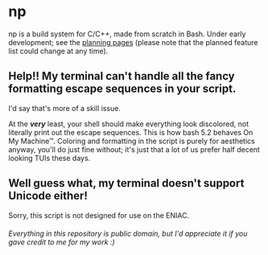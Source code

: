 # np

np is a build system for C/C++, made from scratch in Bash. Under early development; see the [planning pages](https://github.com/HackerDaGreat57/np/blob/main/_planning/np.pdf) (please note that the planned feature list could change at any time).

## Help!! My terminal can't handle all the fancy formatting escape sequences in your script.

I'd say that's more of a skill issue.

At the ***very*** least, your shell should make everything look discolored, not literally print out the escape sequences. This is how bash 5.2 behaves On My Machine™. Coloring and formatting in the script is purely for aesthetics anyway, you'll do just fine without; it's just that a lot of us prefer half decent looking TUIs these days.

## Well guess what, my terminal doesn't support Unicode either!

Sorry, this script is not designed for use on the ENIAC.

###### Everything in this repository is public domain, but I'd appreciate it if you gave credit to me for my work :)
